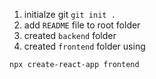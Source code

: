 1. initialze git `git init .`
2. add `README` file to root folder
3. created `backend` folder
4. created `frontend` folder using 
```bash
npx create-react-app frontend
```
